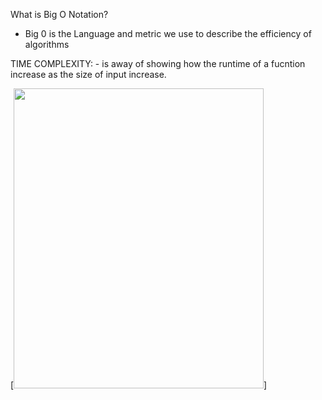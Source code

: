 

What is Big O Notation?
 -  Big 0 is the Language and metric we use to describe the efficiency of algorithms


TIME COMPLEXITY: 
    - is away of showing how the runtime of a fucntion increase as the size of input increase.

[<img src="/Users/halimoabdullahi/IdeaProjects/Data Structure and Algorithms/src/com/company/Data_Structure/Big0/time-complexity-examples.png"  style="width:400px;height:480px;">]